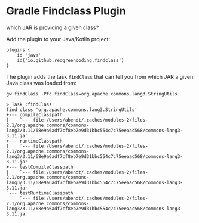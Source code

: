 # Gradle Findclass Plugin

which JAR is providing a given class?

Add the plugin to your Java/Kotlin project:

```
plugins {
    id 'java'
    id('io.github.redgreencoding.findclass')
}
```

The plugin adds the task `findClass` that can tell you from which JAR a given Java class was loaded from:

`gw findClass -Pfc.findClass=org.apache.commons.lang3.StringUtils`

```
> Task :findClass
find class 'org.apache.commons.lang3.StringUtils'
+--- compileClasspath
|    `--- file:/Users/abendt/.caches/modules-2/files-2.1/org.apache.commons/commons-lang3/3.11/68e9a6adf7cf8eb7e9d31bbc554c7c75eeaac568/commons-lang3-3.11.jar
+--- runtimeClasspath
|    `--- file:/Users/abendt/.caches/modules-2/files-2.1/org.apache.commons/commons-lang3/3.11/68e9a6adf7cf8eb7e9d31bbc554c7c75eeaac568/commons-lang3-3.11.jar
+--- testCompileClasspath
|    `--- file:/Users/abendt/.caches/modules-2/files-2.1/org.apache.commons/commons-lang3/3.11/68e9a6adf7cf8eb7e9d31bbc554c7c75eeaac568/commons-lang3-3.11.jar
`--- testRuntimeClasspath
     `--- file:/Users/abendt/.caches/modules-2/files-2.1/org.apache.commons/commons-lang3/3.11/68e9a6adf7cf8eb7e9d31bbc554c7c75eeaac568/commons-lang3-3.11.jar

```